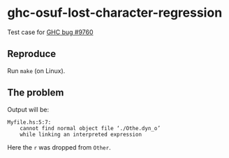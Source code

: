 # ghc-osuf-lost-character-regression

Test case for [GHC bug #9760](https://ghc.haskell.org/trac/ghc/ticket/9760)

## Reproduce

Run `make` (on Linux).

## The problem

Output will be:

```
Myfile.hs:5:7:
    cannot find normal object file ‘./Othe.dyn_o’
    while linking an interpreted expression
```

Here the `r` was dropped from `Other`.
